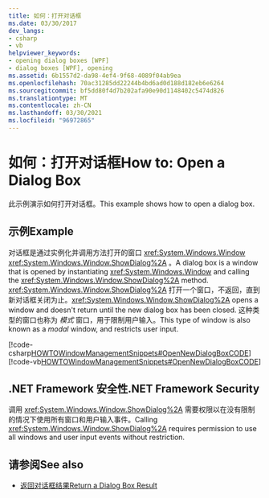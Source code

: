 ```yaml
---
title: 如何：打开对话框
ms.date: 03/30/2017
dev_langs:
- csharp
- vb
helpviewer_keywords:
- opening dialog boxes [WPF]
- dialog boxes [WPF], opening
ms.assetid: 6b1557d2-da98-4ef4-9f68-4089f04ab9ea
ms.openlocfilehash: 70ac31285dd22244b4bd6ad0d188d182eb6e6264
ms.sourcegitcommit: bf5dd80f4d7b202afa90e90d1148402c5474d826
ms.translationtype: MT
ms.contentlocale: zh-CN
ms.lasthandoff: 03/30/2021
ms.locfileid: "96972865"
---
```

# <a name="how-to-open-a-dialog-box"></a><span data-ttu-id="bb4da-102">如何：打开对话框</span><span class="sxs-lookup"><span data-stu-id="bb4da-102">How to: Open a Dialog Box</span></span>
<span data-ttu-id="bb4da-103">此示例演示如何打开对话框。</span><span class="sxs-lookup"><span data-stu-id="bb4da-103">This example shows how to open a dialog box.</span></span>  
  
## <a name="example"></a><span data-ttu-id="bb4da-104">示例</span><span class="sxs-lookup"><span data-stu-id="bb4da-104">Example</span></span>  
 <span data-ttu-id="bb4da-105">对话框是通过实例化并调用方法打开的窗口 <xref:System.Windows.Window> <xref:System.Windows.Window.ShowDialog%2A> 。</span><span class="sxs-lookup"><span data-stu-id="bb4da-105">A dialog box is a window that is opened by instantiating <xref:System.Windows.Window> and calling the <xref:System.Windows.Window.ShowDialog%2A> method.</span></span> <span data-ttu-id="bb4da-106"><xref:System.Windows.Window.ShowDialog%2A> 打开一个窗口，不返回，直到新对话框关闭为止。</span><span class="sxs-lookup"><span data-stu-id="bb4da-106"><xref:System.Windows.Window.ShowDialog%2A> opens a window and doesn't return until the new dialog box has been closed.</span></span> <span data-ttu-id="bb4da-107">这种类型的窗口也称为 *模式* 窗口，用于限制用户输入。</span><span class="sxs-lookup"><span data-stu-id="bb4da-107">This type of window is also known as a *modal* window, and restricts user input.</span></span>  
  
 [!code-csharp[HOWTOWindowManagementSnippets#OpenNewDialogBoxCODE](~/samples/snippets/csharp/VS_Snippets_Wpf/HOWTOWindowManagementSnippets/CSharp/MainWindow.xaml.cs#opennewdialogboxcode)]
 [!code-vb[HOWTOWindowManagementSnippets#OpenNewDialogBoxCODE](~/samples/snippets/visualbasic/VS_Snippets_Wpf/HOWTOWindowManagementSnippets/visualbasic/mainwindow.xaml.vb#opennewdialogboxcode)]  
  
## <a name="net-framework-security"></a><span data-ttu-id="bb4da-108">.NET Framework 安全性</span><span class="sxs-lookup"><span data-stu-id="bb4da-108">.NET Framework Security</span></span>  
 <span data-ttu-id="bb4da-109">调用 <xref:System.Windows.Window.ShowDialog%2A> 需要权限以在没有限制的情况下使用所有窗口和用户输入事件。</span><span class="sxs-lookup"><span data-stu-id="bb4da-109">Calling <xref:System.Windows.Window.ShowDialog%2A> requires permission to use all windows and user input events without restriction.</span></span>  
  
## <a name="see-also"></a><span data-ttu-id="bb4da-110">请参阅</span><span class="sxs-lookup"><span data-stu-id="bb4da-110">See also</span></span>

- [<span data-ttu-id="bb4da-111">返回对话框结果</span><span class="sxs-lookup"><span data-stu-id="bb4da-111">Return a Dialog Box Result</span></span>](how-to-return-a-dialog-box-result.md)
